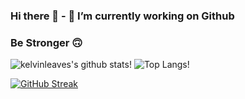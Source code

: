 ### Hi there 👋 - 🔭 I’m currently working on Github
### Be Stronger 🙃
![kelvinleaves's github stats](https://github-readme-stats.vercel.app/api?username=KelvinXu&theme=graywhite&count_private=true&show_icons=true&line_height=40)!
![Top Langs](https://github-readme-stats.vercel.app/api/top-langs/?username=KelvinXu&theme=graywhite)!

[![GitHub Streak](https://github-readme-streak-stats.herokuapp.com?user=KelvinXu&theme=graywhite&hide_border=false)](https://git.io/streak-stats)
